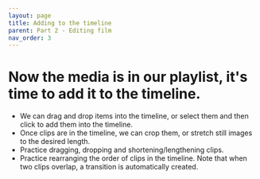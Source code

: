```yaml
---
layout: page
title: Adding to the timeline
parent: Part 2 - Editing film
nav_order: 3
---
```

# Now the media is in our playlist, it's time to add it to the timeline.

+ We can drag and drop items into the timeline, or select them and then click to add them into the timeline.
+ Once clips are in the timeline, we can crop them, or stretch still images to the desired length.
+ Practice dragging, dropping and shortening/lengthening clips.
+ Practice rearranging the order of clips in the timeline. Note that when two clips overlap, a transition is automatically created. 
